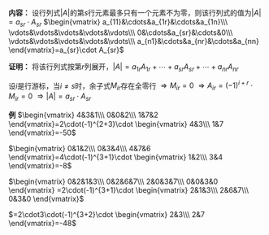 **内容：**
设行列式$|A|$的第$s$行元素最多只有一个元素不为零，则该行列式的值为$|A|=a_{sr}\cdot A_{sr}$
$\begin{vmatrix}
a_{11}&\cdots&a_{1r}&\cdots&a_{1n}\\\ 
\vdots&\vdots&\vdots&\vdots&\vdots\\\ 
0&\cdots&a_{sr}&\cdots&0\\\ 
\vdots&\vdots&\vdots&\vdots&\vdots\\\ 
a_{n1}&\cdots&a_{nr}&\cdots&a_{nn}
\end{vmatrix}=a_{sr}\cdot A_{sr}$

**证明：**
将该行列式按第$r$列展开，$|A|=a_{1r}A_{1r}+\cdots+a_{sr}A_{sr}+\cdots+a_{nr}A_{nr}$

设$i$是行游标，当$i\neq s$时，余子式$M_{ir}$存在全零行
$\Rightarrow M_{ir}=0$
$\Rightarrow A_{ir}=(-1)^{i+r}\cdot M_{ir}=0$
$\Rightarrow|A|=a_{sr}\cdot A_{sr}$

**例**
$\begin{vmatrix}
4&3&1\\\ 
0&0&2\\\ 
1&7&2
\end{vmatrix}=2\cdot(-1)^{2+3}\cdot
\begin{vmatrix}
4&3\\\ 
1&7
\end{vmatrix}=-50$

$\begin{vmatrix}
0&1&2\\\ 
0&3&4\\\ 
4&7&6
\end{vmatrix}=4\cdot(-1)^{3+1}\cdot
\begin{vmatrix}
1&2\\\ 
3&4
\end{vmatrix}=-8$

$\begin{vmatrix}
0&2&1&3\\\ 
0&2&6&7\\\ 
2&0&3&7\\\ 
0&0&3&0
\end{vmatrix}
=2\cdot(-1)^{3+1}\cdot
\begin{vmatrix}
2&1&3\\\ 
2&6&7\\\ 
0&3&0
\end{vmatrix}$

$=2\cdot3\cdot(-1)^{3+2}\cdot
\begin{vmatrix}
2&3\\\ 
2&7
\end{vmatrix}=-48$